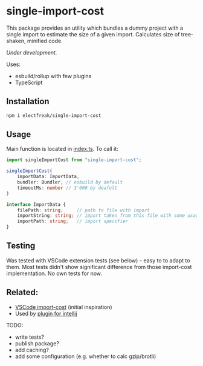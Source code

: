 # single-import-cost

This package provides an utility which bundles a dummy project with a single import to estimate the size of a given import.
Calculates size of tree-shaken, minified code.

_Under development._

Uses:

-   esbuild/rollup with few plugins
-   TypeScript

## Installation

```sh
npm i electfreak/single-import-cost
```

## Usage

Main function is located in [index.ts](./src/index.ts). To call it:

```ts
import singleImportCost from "single-import-cost";

singleImportCost(
    importData: ImportData, 
    bundler: Bundler, // esbuild by default
    timeoutMs: number // 3'000 by deafult
)

interface ImportData {
    filePath: string;     // path to file with import
    importString: string; // import taken from this file with some usage of imported modules
    importPath: string;   // import specifier
}
```

## Testing

Was tested with VSCode extension tests (see below) – easy to to adapt to them. Most tests didn't show significant difference from those import-cost implementation.
No own tests for now.

## Related:

-   [VSCode import-cost](https://github.com/wix/import-cost/tree/master) (initial inspiration)
-   Used by [plugin for intellij](https://github.com/electfreak/single-import-cost-ij-plugin)

TODO:

-   write tests?
-   publish package?
-   add caching?
-   add some configuration (e.g. whether to calc gzip/brotli)
